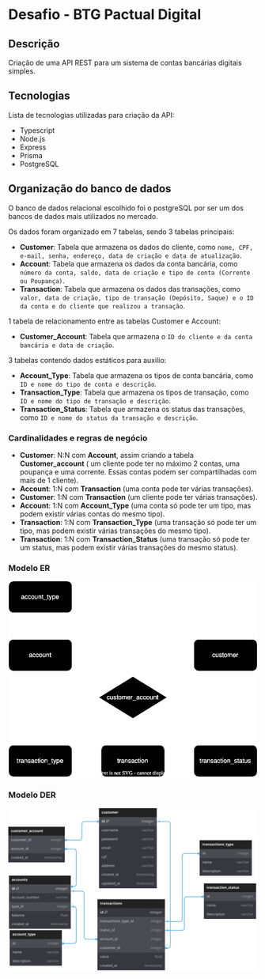 # Desafio - BTG Pactual Digital
## Descrição
Criação de uma API REST para um sistema de contas bancárias digitais simples.
## Tecnologias
Lista de tecnologias utilizadas para criação da API:
- Typescript
- Node.js
- Express
- Prisma
- PostgreSQL

## Organização do banco de dados
O banco de dados relacional escolhido foi o postgreSQL por ser um dos bancos de dados mais utilizados no mercado.

Os dados foram organizado em 7 tabelas, sendo 3 tabelas principais:
- **Customer**: Tabela que armazena os dados do cliente, como `nome, CPF, e-mail, senha, endereço, data de criação e data de atualização`.
- **Account**: Tabela que armazena os dados da conta bancária, como `número da conta, saldo, data de criação e tipo de conta (Corrente ou Poupança)`.
- **Transaction**: Tabela que armazena os dados das transações, como `valor, data de criação, tipo de transação (Depósito, Saque) e o ID da conta e do cliente que realizou a transação`.

1 tabela de relacionamento entre as tabelas Customer e Account:
- **Customer_Account**: Tabela que armazena o `ID do cliente e da conta bancária e data de criação`.

3 tabelas contendo dados estáticos para auxilio:
- **Account_Type**: Tabela que armazena os tipos de conta bancária, como `ID e nome do tipo de conta e descrição`.
- **Transaction_Type**: Tabela que armazena os tipos de transação, como `ID e nome do tipo de transação e descrição`.
- **Transaction_Status**: Tabela que armazena os status das transações, como `ID e nome do status da transação e descrição`.

### Cardinalidades e regras de negócio
- **Customer**: N:N com **Account**, assim criando a tabela **Customer_account** ( um cliente pode ter no máximo 2 contas, uma poupança e uma corrente. Essas contas podem ser compartilhadas com mais de 1 cliente).
- **Account**: 1:N com **Transaction** (uma conta pode ter várias transações).
- **Customer**: 1:N com **Transaction** (um cliente pode ter várias transações).
- **Account**: 1:N com **Account_Type** (uma conta só pode ter um tipo, mas podem existir várias contas do mesmo tipo).
- **Transaction**: 1:N com **Transaction_Type** (uma transação só pode ter um tipo, mas podem existir várias transações do mesmo tipo).
- **Transaction**: 1:N com **Transaction_Status** (uma transação só pode ter um status, mas podem existir várias transações do mesmo status).
### Modelo ER
![Modelo ER](desafio-btg-er.svg)
### Modelo DER
![Modelo ER](desafio-btg.svg)